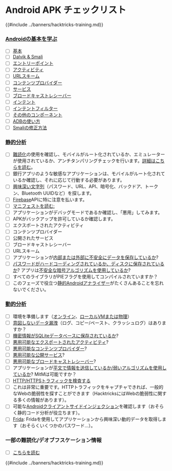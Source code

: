 # Android APK チェックリスト

{{#include ../banners/hacktricks-training.md}}


### [Androidの基本を学ぶ](android-app-pentesting/index.html#2-android-application-fundamentals)

- [ ] [基本](android-app-pentesting/index.html#fundamentals-review)
- [ ] [Dalvik & Smali](android-app-pentesting/index.html#dalvik--smali)
- [ ] [エントリーポイント](android-app-pentesting/index.html#application-entry-points)
- [ ] [アクティビティ](android-app-pentesting/index.html#launcher-activity)
- [ ] [URLスキーム](android-app-pentesting/index.html#url-schemes)
- [ ] [コンテンツプロバイダー](android-app-pentesting/index.html#services)
- [ ] [サービス](android-app-pentesting/index.html#services-1)
- [ ] [ブロードキャストレシーバー](android-app-pentesting/index.html#broadcast-receivers)
- [ ] [インテント](android-app-pentesting/index.html#intents)
- [ ] [インテントフィルター](android-app-pentesting/index.html#intent-filter)
- [ ] [その他のコンポーネント](android-app-pentesting/index.html#other-app-components)
- [ ] [ADBの使い方](android-app-pentesting/index.html#adb-android-debug-bridge)
- [ ] [Smaliの修正方法](android-app-pentesting/index.html#smali)

### [静的分析](android-app-pentesting/index.html#static-analysis)

- [ ] [難読化](android-checklist.md#some-obfuscation-deobfuscation-information)の使用を確認し、モバイルがルート化されているか、エミュレーターが使用されているか、アンチタンパリングチェックを行います。[詳細はこちらを読む](android-app-pentesting/index.html#other-checks)。
- [ ] 銀行アプリのような敏感なアプリケーションは、モバイルがルート化されているか確認し、それに応じて行動する必要があります。
- [ ] [興味深い文字列](android-app-pentesting/index.html#looking-for-interesting-info)（パスワード、URL、API、暗号化、バックドア、トークン、Bluetooth UUIDなど）を探します。
- [ ] [Firebase](android-app-pentesting/index.html#firebase)APIに特に注意を払います。
- [ ] [マニフェストを読む:](android-app-pentesting/index.html#basic-understanding-of-the-application-manifest-xml)
- [ ] アプリケーションがデバッグモードであるか確認し、「悪用」してみます。
- [ ] APKがバックアップを許可しているか確認します。
- [ ] エクスポートされたアクティビティ
- [ ] コンテンツプロバイダー
- [ ] 公開されたサービス
- [ ] ブロードキャストレシーバー
- [ ] URLスキーム
- [ ] アプリケーションが[内部または外部に不安全にデータを保存しているか](android-app-pentesting/index.html#insecure-data-storage)?
- [ ] [パスワードがハードコーディングされているか、ディスクに保存されているか](android-app-pentesting/index.html#poorkeymanagementprocesses)? アプリは[不安全な暗号アルゴリズムを使用しているか](android-app-pentesting/index.html#useofinsecureandordeprecatedalgorithms)?
- [ ] すべてのライブラリがPIEフラグを使用してコンパイルされていますか？
- [ ] このフェーズで役立つ[静的Androidアナライザー](android-app-pentesting/index.html#automatic-analysis)がたくさんあることを忘れないでください。

### [動的分析](android-app-pentesting/index.html#dynamic-analysis)

- [ ] 環境を準備します（[オンライン](android-app-pentesting/index.html#online-dynamic-analysis)、[ローカルVMまたは物理](android-app-pentesting/index.html#local-dynamic-analysis)）
- [ ] [意図しないデータ漏洩](android-app-pentesting/index.html#unintended-data-leakage)（ログ、コピー/ペースト、クラッシュログ）はありますか？
- [ ] [機密情報がSQLiteデータベースに保存されているか](android-app-pentesting/index.html#sqlite-dbs)?
- [ ] [悪用可能なエクスポートされたアクティビティ](android-app-pentesting/index.html#exploiting-exported-activities-authorisation-bypass)?
- [ ] [悪用可能なコンテンツプロバイダー](android-app-pentesting/index.html#exploiting-content-providers-accessing-and-manipulating-sensitive-information)?
- [ ] [悪用可能な公開サービス](android-app-pentesting/index.html#exploiting-services)?
- [ ] [悪用可能なブロードキャストレシーバー](android-app-pentesting/index.html#exploiting-broadcast-receivers)?
- [ ] アプリケーションが[平文で情報を送信しているか/弱いアルゴリズムを使用しているか](android-app-pentesting/index.html#insufficient-transport-layer-protection)? MitMは可能ですか？
- [ ] [HTTP/HTTPSトラフィックを検査する](android-app-pentesting/index.html#inspecting-http-traffic)
- [ ] これは非常に重要です。HTTPトラフィックをキャプチャできれば、一般的なWebの脆弱性を探すことができます（HacktricksにはWebの脆弱性に関する多くの情報があります）。
- [ ] 可能な[Androidクライアントサイドインジェクション](android-app-pentesting/index.html#android-client-side-injections-and-others)を確認します（おそらく静的コード分析が役立ちます）。
- [ ] [Frida](android-app-pentesting/index.html#frida): Fridaを使用してアプリケーションから興味深い動的データを取得します（おそらくいくつかのパスワード...）。

### 一部の難読化/デオブフスケーション情報

- [ ] [こちらを読む](android-app-pentesting/index.html#obfuscating-deobfuscating-code)


{{#include ../banners/hacktricks-training.md}}
